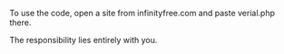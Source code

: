 To use the code, open a site from infinityfree.com and paste verial.php there.

The responsibility lies entirely with you.
